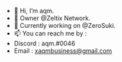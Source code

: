 - 👋 Hi, I’m aqm.
- 👑 Owner @Zeltix Network.
- 🌱 Currently working on @ZeroSuki. 
- 📫 You can reach me by :
- Discord : aqm.#0046
- Email : xaqmbusiness@gmail.com
<!---
xaqm/xaqm is a ✨ special ✨ repository because its `README.md` (this file) appears on your GitHub profile.
You can click the Preview link to take a look at your changes.
--->
